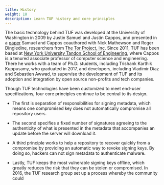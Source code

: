 ```yaml
---
title: History
weight: 18
description: Learn TUF history and core principles
---
```


The basic technology behind TUF was developed at the University of Washington in
2009 by Justin Samuel and Justin Cappos, and presented in a
[paper](https://theupdateframework.github.io/papers/survivable-key-compromise-ccs2010.pdf?raw=true)
Samuel and Cappos coauthored with Nick Mathewson and Roger Dingledine,
researchers from [The Tor Project, Inc](https://www.torproject.org/). Since
2011, TUF has been based at
[New York University Tandon School of Engineering](https://engineering.nyu.edu/),
where Cappos is a tenured associate professor of computer science and
engineering. There he works with a team of Ph.D. students, including Trishank
Karthik Kuppusamy, who graduated in 2017, and developers, including Vladimir
Diaz and Sebastien Awwad, to supervise the development of TUF and its adoption
and integration by open source non-profits and tech companies.

Though TUF technologies have been customized to meet end-user specifications,
four core principles continue to be central to its design.

- The first is separation of responsibilities for signing metadata, which means
  one compromised key does not automatically compromise all repository users.

- The second specifies a fixed number of signatures agreeing to the authenticity
  of what is presented in the metadata that accompanies an update before the
  server will download it.

- A third principle works to help a repository to recover quickly from a
  compromise by providing an automatic way to revoke signing keys. By doing so,
  hackers can not sign metadata to authenticate malware.

- Lastly, TUF keeps the most vulnerable signing keys offline, which greatly
  reduces the risk that they can be stolen or compromised. In 2016, the TUF
  research group set up a process whereby the community could
